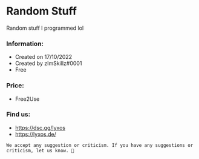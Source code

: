 # Random Stuff
Random stuff I programmed lol

### Information:
- Created on 17/10/2022
- Created by zImSkillz#0001
- Free

### Price:
- Free2Use

### Find us:
- https://dsc.gg/lyxos
- https://lyxos.de/

```We accept any suggestion or criticism. If you have any suggestions or criticism, let us know. 🙏```
